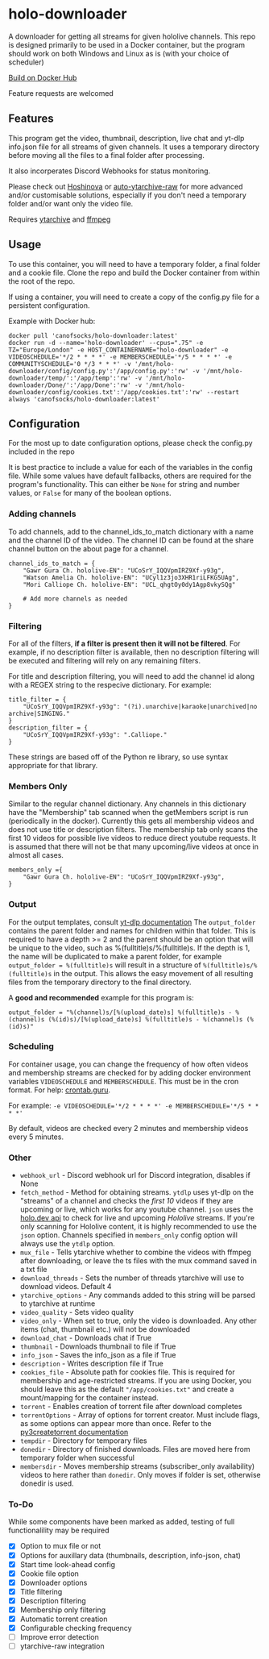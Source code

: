 # holo-downloader
A downloader for getting all streams for given hololive channels. This repo is designed primarily to be used in a Docker container, but the program should work on both Windows and Linux as is (with your choice of scheduler)

[Build on Docker Hub](https://hub.docker.com/r/canofsocks/holo-downloader)

Feature requests are welcomed

## Features
This program get the video, thumbnail, description, live chat and yt-dlp info.json file for all streams of given channels. It uses a temporary directory before moving all the files to a final folder after processing.

It also incorperates Discord Webhooks for status monitoring.

Please check out [Hoshinova](https://github.com/HoloArchivists/hoshinova) or [auto-ytarchive-raw](https://github.com/Spicadox/auto-ytarchive-raw/) for more advanced and/or customisable solutions, especially if you don't need a temporary folder and/or want only the video file.

Requires [ytarchive](https://github.com/Kethsar/ytarchive) and [ffmpeg](https://ffmpeg.org/)

## Usage
To use this container, you will need to have a temporary folder, a final folder and a cookie file.
Clone the repo and build the Docker container from within the root of the repo.

If using a container, you will need to create a copy of the config.py file for a persistent configuration.

Example with Docker hub:
```
docker pull 'canofsocks/holo-downloader:latest'
docker run -d --name='holo-downloader' --cpus=".75" -e TZ="Europe/London" -e HOST_CONTAINERNAME="holo-downloader" -e VIDEOSCHEDULE='*/2 * * * *' -e MEMBERSCHEDULE='*/5 * * * *' -e COMMUNITYSCHEDULE='0 */3 * * *' -v '/mnt/holo-downloader/config/config.py':'/app/config.py':'rw' -v '/mnt/holo-downloader/temp/':'/app/temp':'rw' -v '/mnt/holo-downloader/Done/':'/app/Done':'rw' -v '/mnt/holo-downloader/config/cookies.txt':'/app/cookies.txt':'rw' --restart always 'canofsocks/holo-downloader:latest'
```
## Configuration
For the most up to date configuration options, please check the config.py included in the repo

It is best practice to include a value for each of the variables in the config file. While some values have default fallbacks, others are required for the program's functionality. This can either be ```None``` for string and number values, or ```False``` for many of the boolean options.

### Adding channels
To add channels, add to the channel_ids_to_match dictionary with a name and the channel ID of the video. The channel ID can be found at the share channel button on the about page for a channel.
```
channel_ids_to_match = {
    "Gawr Gura Ch. hololive-EN": "UCoSrY_IQQVpmIRZ9Xf-y93g",
    "Watson Amelia Ch. hololive-EN": "UCyl1z3jo3XHR1riLFKG5UAg",
    "Mori Calliope Ch. hololive-EN": "UCL_qhgtOy0dy1Agp8vkySQg"
    
    # Add more channels as needed
}
```
### Filtering
For all of the filters, __if a filter is present then it will not be filtered__. For example, if no description filter is available, then no description filtering will be executed and filtering will rely on any remaining filters.

For title and description filtering, you will need to add the channel id along with a REGEX string to the respecive dictionary. For example:
```
title_filter = {
    "UCoSrY_IQQVpmIRZ9Xf-y93g": "(?i).unarchive|karaoke|unarchived|no archive|SINGING."
}
description_filter = {
    "UCoSrY_IQQVpmIRZ9Xf-y93g": ".Calliope."
}
```
These strings are based off of the Python re library, so use syntax appropriate for that library.

### Members Only
Similar to the regular channel dictionary. Any channels in this dictionary have the "Membership" tab scanned when the getMembers script is run (periodically in the docker). Currently this gets all membership videos and does not use title or description filters.
The membership tab only scans the first 10 videos for possible live videos to reduce direct youtube requests. It is assumed that there will not be that many upcoming/live videos at once in almost all cases.
```
members_only ={
    "Gawr Gura Ch. hololive-EN": "UCoSrY_IQQVpmIRZ9Xf-y93g",
}
```

### Output
For the output templates, consult [yt-dlp documentation](https://github.com/yt-dlp/yt-dlp#output-template)
The ```output_folder``` contains the parent folder and names for children within that folder. 
This is required to have a depth >= 2 and the parent should be an option that will be unique to the video, such as %(fulltitle)s/%(fulltitle)s. If the depth is 1, the name will be duplicated to make a parent folder, for example ```output_folder = %(fulltitle)s``` will result in a structure of ```%(fulltitle)s/%(fulltitle)s``` in the output. This allows the easy movement of all resulting files from the temporary directory to the final directory.

A **good and recommended** example for this program is:
```
output_folder = "%(channel)s/[%(upload_date)s] %(fulltitle)s - %(channel)s (%(id)s)/[%(upload_date)s] %(fulltitle)s - %(channel)s (%(id)s)"
```
### Scheduling
For container usage, you can change the frequency of how often videos and membership streams are checked for by adding docker environment variables ```VIDEOSCHEDULE``` and ```MEMBERSCHEDULE```. This must be in the cron format. For help: [crontab.guru](https://crontab.guru).

For example:
```-e VIDEOSCHEDULE='*/2 * * * *' -e MEMBERSCHEDULE='*/5 * * * *'```

By default, videos are checked every 2 minutes and membership videos every 5 minutes.

### Other
* ```webhook_url``` - Discord webhook url for Discord integration, disables if None
* ```fetch_method``` - Method for obtaining streams. ```ytdlp``` uses yt-dlp on the "streams" of a channel and checks the *first 10* videos if they are upcoming or live, which works for any youtube channel. ```json``` uses the [holo.dev api](https://holo.dev/api/v1/lives/open) to check for live and upcoming *Hololive* streams. If you're only scanning for Hololive content, it is highly recommended to use the ```json``` option. Channels specified in ```members_only``` config option will always use the ```ytdlp``` option.
* ```mux_file``` - Tells ytarchive whether to combine the videos with ffmpeg after downloading, or leave the ts files with the mux command saved in a txt file
* ```download_threads``` - Sets the number of threads ytarchive will use to download videos. Default 4
* ```ytarchive_options``` - Any commands added to this string will be parsed to ytarchive at runtime
* ```video_quality``` - Sets video quality
* ```video_only``` - When set to true, only the video is downloaded. Any other items (chat, thumbnail etc.) will not be downloaded
* ```download_chat``` - Downloads chat if True
* ```thumbnail``` - Downloads thumbnail to file if True
* ```info_json``` - Saves the info_json as a file if True
* ```description``` - Writes description file if True
* ```cookies_file``` - Absolute path for cookies file. This is required for membership and age-restricted streams. If you are using Docker, you should leave this as the default ```"/app/cookies.txt"``` and create a mount/mapping for the container instead.
* ```torrent``` - Enables creation of torrent file after download completes
* ```torrentOptions``` - Array of options for torrent creator. Must include flags, as some options can appear more than once. Refer to the [py3createtorrent documentation](https://py3createtorrent.readthedocs.io/en/latest/user.html#full-usage-guide)
* ```tempdir``` - Directory for temporary files
* ```donedir``` - Directory of finished downloads. Files are moved here from temporary folder when successful
* ```membersdir``` - Moves membership streams (subscriber_only availability) videos to here rather than ```donedir```. Only moves if folder is set, otherwise donedir is used.

### To-Do
While some components have been marked as added, testing of full functionalility may be required
- [x] Option to mux file or not
- [x] Options for auxillary data (thumbnails, description, info-json, chat)
- [x] Start time look-ahead config
- [x] Cookie file option
- [x] Downloader options
- [x] Title filtering
- [x] Description filtering
- [x] Membership only filtering
- [x] Automatic torrent creation
- [x] Configurable checking frequency
- [ ] Improve error detection
- [ ] ytarchive-raw integration
